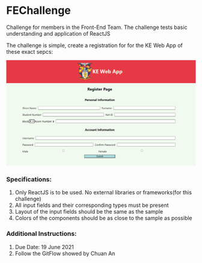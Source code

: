 # FEChallenge
Challenge for members in the Front-End Team.  The challenge tests basic understanding and application of ReactJS

The challenge is simple, create a registration for for the KE Web App of these exact sepcs:

![Image of Challenge](/challenge.png)

### Specifications:
1. Only ReactJS is to be used. No external libraries or frameworks(for this challenge)
2. All input fields and their corresponding types must be present
3. Layout of the input fields should be the same as the sample
4. Colors of the components should be as close to the sample as possible

### Additional Instructions:
1. Due Date: 19 June 2021
2. Follow the GitFlow showed by Chuan An
